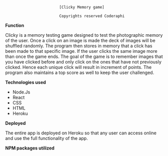 			              	[Clicky Memory game]

		                    Copyrights reserved Coderaphi

**Function**

Clicky is a memory testing game designed to test the photographic memory of the user. Once a click on an image is made the deck of images will be shuffled randomly. The program then stores in memory that a click has been made to that specific image. If the user clicks the same image more than once the game ends.  The goal of the game is to remember images that you have clicked before and only click on the ones that have not previously clicked. Hence each unique click will result in increment of points. The program also maintains a top score as well to keep the user challenged.

**Technologies used**

-   Node.Js
-   React
-   CSS
-   HTML
-   Heroku


**Deployed**

The entire app is deployed on Heroku so that any user can access online and use the full functionality of the app.



**NPM packages utilized**


